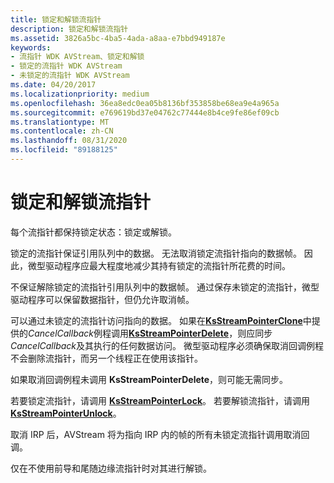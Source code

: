 ```yaml
---
title: 锁定和解锁流指针
description: 锁定和解锁流指针
ms.assetid: 3826a5bc-4ba5-4ada-a8aa-e7bbd949187e
keywords:
- 流指针 WDK AVStream、锁定和解锁
- 锁定的流指针 WDK AVStream
- 未锁定的流指针 WDK AVStream
ms.date: 04/20/2017
ms.localizationpriority: medium
ms.openlocfilehash: 36ea8edc0ea05b8136bf353858be68ea9e4a965a
ms.sourcegitcommit: e769619bd37e04762c77444e8b4ce9fe86ef09cb
ms.translationtype: MT
ms.contentlocale: zh-CN
ms.lasthandoff: 08/31/2020
ms.locfileid: "89188125"
---
```

# <a name="locking-and-unlocking-stream-pointers"></a>锁定和解锁流指针





每个流指针都保持锁定状态：锁定或解锁。

锁定的流指针保证引用队列中的数据。 无法取消锁定流指针指向的数据帧。 因此，微型驱动程序应最大程度地减少其持有锁定的流指针所花费的时间。

不保证解除锁定的流指针引用队列中的数据帧。 通过保存未锁定的流指针，微型驱动程序可以保留数据指针，但仍允许取消帧。

可以通过未锁定的流指针访问指向的数据。 如果在[**KsStreamPointerClone**](/windows-hardware/drivers/ddi/ks/nf-ks-ksstreampointerclone)中提供的*CancelCallback*例程调用[**KsStreamPointerDelete**](/windows-hardware/drivers/ddi/ks/nf-ks-ksstreampointerdelete)，则应同步*CancelCallback*及其执行的任何数据访问。 微型驱动程序必须确保取消回调例程不会删除流指针，而另一个线程正在使用该指针。

如果取消回调例程未调用 **KsStreamPointerDelete**，则可能无需同步。

若要锁定流指针，请调用 [**KsStreamPointerLock**](/windows-hardware/drivers/ddi/ks/nf-ks-ksstreampointerlock)。 若要解锁流指针，请调用 [**KsStreamPointerUnlock**](/windows-hardware/drivers/ddi/ks/nf-ks-ksstreampointerunlock)。

取消 IRP 后，AVStream 将为指向 IRP 内的帧的所有未锁定流指针调用取消回调。

仅在不使用前导和尾随边缘流指针时对其进行解锁。

 

